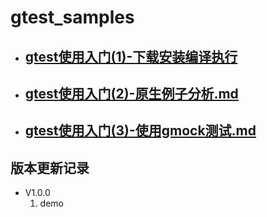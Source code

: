 # gtest_samples


- ## [gtest使用入门(1)-下载安装编译执行](./readme/gtest使用入门(1)-下载安装编译执行.md)
- ## [gtest使用入门(2)-原生例子分析.md](./readme/gtest使用入门(2)-原生例子分析.md)
- ## [gtest使用入门(3)-使用gmock测试.md](./readme/gtest使用入门(3)-使用gmock测试.md)


## 版本更新记录

- V1.0.0
  1. demo
